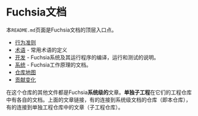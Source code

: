 <!--
# Fuchsia Documentation
-->

# Fuchsia文档

<!--
This `README.md` document is a top-level entry point to the Fuchsia
documentation.

 - [Code of conduct](CODE_OF_CONDUCT.md)
 - [Glossary](glossary.md) - definitions of commonly used terms
 - [Development](development/README.md) - instructions for building, running and
   testing Fuchsia and software that runs on Fuchsia
 - [System](the-book/README.md) - documentation for how Fuchsia works
 - [Repository map](map.md)
 - [Contributing changes](CONTRIBUTING.md)

Other files in this repository are **system-wide** documentation articles for
Fuchsia. **Individual subprojects** have their own documentation within each
project repository. The articles above link to Individual documents both within
the system-wide repository and within Individual project repositories.

-->

本`README.md`页面是Fuchsia文档的顶层入口点。

 - [行为准则](CODE_OF_CONDUCT.md)
 - [术语](glossary.md) - 常用术语的定义
 - [开发](development/README.md) - Fuchsia系统及其运行程序的编译，运行和测试的说明。
 - [系统](the-book/README.md) - Fuchsia工作原理的文档。
 - [仓库地图](map.md)
 - [贡献变化](CONTRIBUTING.md)

在这个仓库的其他文件都是Fuchsia**系统级的**文章。**单独子工程**在它们的工程仓库中有各自的文档。上面的文章链接，有的连接到系统级文档的仓库（即本仓库），有的连接到单独工程仓库中的文章（子工程仓库）。

